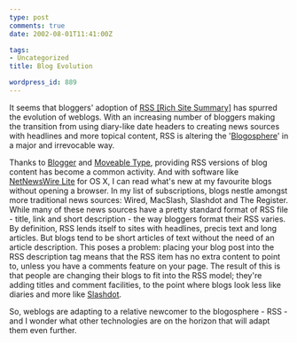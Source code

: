 ```yaml
---
type: post
comments: true
date: 2002-08-01T11:41:00Z

tags:
- Uncategorized
title: Blog Evolution

wordpress_id: 889
---
```


It seems that bloggers' adoption of [RSS [Rich Site Summary]](http://www.webreference.com/authoring/languages/xml/rss/intro/) has spurred the evolution of weblogs. With an increasing number of bloggers making the transition from using diary-like date headers to creating news sources with headlines and more topical content, RSS is altering the '[Blogosphere](http://www.microcontentnews.com/articles/blogosphere.htm)' in a major and irrevocable way.



	

Thanks to [Blogger](http://www.blogger.com) and [Moveable Type](http://www.moveabletype.org), providing RSS versions of blog content has become a common activity. And with software like [NetNewsWire Lite](http://ranchero.com/software/netnewswire/) for OS X, I can read what's new at my favourite blogs without opening a browser. In my list of subscriptions, blogs nestle amongst more traditional news sources: Wired, MacSlash, Slashdot and The Register. While many of these news sources have a pretty standard format of RSS file - title, link and short description - the way bloggers format their RSS varies. By definition, RSS lends itself to sites with headlines, precis text and long articles. But blogs tend to be short articles of text without the need of an article description. This poses a problem: placing your blog post into the RSS description tag means that the RSS item has no extra content to point to, unless you have a comments feature on your page. The result of this is that people are changing their blogs to fit into the RSS model; they're adding titles and comment facilities, to the point where blogs look less like diaries and more like [Slashdot](http://www.slashdot.org).



	

So, weblogs are adapting to a relative newcomer to the blogosphere - RSS - and I wonder what other technologies are on the horizon that will adapt them even further.
